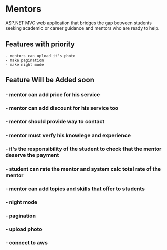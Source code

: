# Mentors
ASP.NET MVC web application that bridges the gap between students seeking academic or career guidance and mentors who are ready to help.


## Features with priority 
    - mentors can upload it's photo
    - make pagination
    - make night mode
## Feature Will be Added soon
### - mentor can add price for his service
### - mentor can add discount for his service too
### - mentor should provide way to contact
### - mentor must verfy his knowlege and experience
### - it's the responsibility of the student to check that the mentor deserve the payment
### - student can rate the mentor and system calc total rate of the mentor
### - mentor can add topics and skills that offer to students
### - night mode
### - pagination
### - upload photo
### - connect to aws
